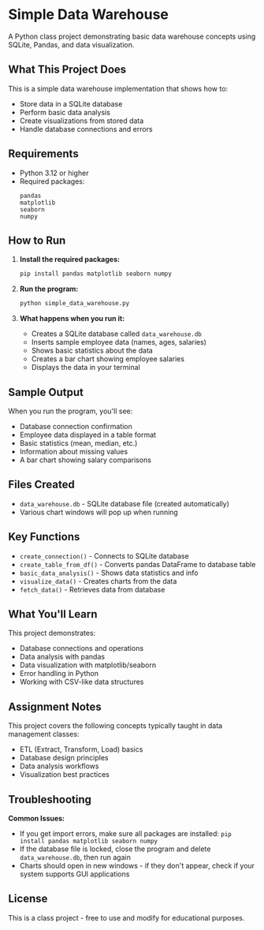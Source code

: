 # Simple Data Warehouse

A Python class project demonstrating basic data warehouse concepts using SQLite, Pandas, and data visualization.

## What This Project Does

This is a simple data warehouse implementation that shows how to:
- Store data in a SQLite database
- Perform basic data analysis
- Create visualizations from stored data
- Handle database connections and errors

## Requirements

- Python 3.12 or higher
- Required packages:
  ```
  pandas
  matplotlib
  seaborn
  numpy
  ```

## How to Run

1. **Install the required packages:**
   ```bash
   pip install pandas matplotlib seaborn numpy
   ```

2. **Run the program:**
   ```bash
   python simple_data_warehouse.py
   ```

3. **What happens when you run it:**
   - Creates a SQLite database called `data_warehouse.db`
   - Inserts sample employee data (names, ages, salaries)
   - Shows basic statistics about the data
   - Creates a bar chart showing employee salaries
   - Displays the data in your terminal

## Sample Output

When you run the program, you'll see:
- Database connection confirmation
- Employee data displayed in a table format
- Basic statistics (mean, median, etc.)
- Information about missing values
- A bar chart showing salary comparisons

## Files Created

- `data_warehouse.db` - SQLite database file (created automatically)
- Various chart windows will pop up when running

## Key Functions

- `create_connection()` - Connects to SQLite database
- `create_table_from_df()` - Converts pandas DataFrame to database table
- `basic_data_analysis()` - Shows data statistics and info
- `visualize_data()` - Creates charts from the data
- `fetch_data()` - Retrieves data from database

## What You'll Learn

This project demonstrates:
- Database connections and operations
- Data analysis with pandas
- Data visualization with matplotlib/seaborn
- Error handling in Python
- Working with CSV-like data structures

## Assignment Notes

This project covers the following concepts typically taught in data management classes:
- ETL (Extract, Transform, Load) basics
- Database design principles
- Data analysis workflows
- Visualization best practices

## Troubleshooting

**Common Issues:**
- If you get import errors, make sure all packages are installed: `pip install pandas matplotlib seaborn numpy`
- If the database file is locked, close the program and delete `data_warehouse.db`, then run again
- Charts should open in new windows - if they don't appear, check if your system supports GUI applications

## License

This is a class project - free to use and modify for educational purposes.
